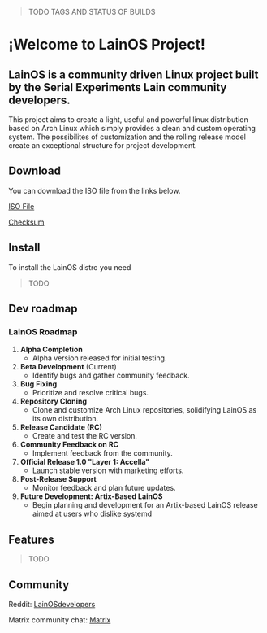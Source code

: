 > TODO TAGS AND STATUS OF BUILDS
# ¡Welcome to LainOS Project!
## LainOS is a community driven Linux project built by the Serial Experiments Lain community developers.
This project aims to create a light, useful and powerful linux distribution based on Arch Linux which simply provides a clean and custom operating system. The possibilites of customization and the rolling release model create an exceptional structure for project development.
## Download
You can download the ISO file from the links below.

[ISO File](https://pixeldrain.com/u/P7hrAgT5)


[Checksum](https://www.reddit.com/r/LainOSdevelopers/comments/1jeifo7/lets_goooo_iso_here/)
## Install
To install the LainOS distro you need
> TODO
## Dev roadmap
### LainOS Roadmap
1. **Alpha Completion**  
   - Alpha version released for initial testing.
2. **Beta Development** (Current)  
   - Identify bugs and gather community feedback.
3. **Bug Fixing**  
   - Prioritize and resolve critical bugs.
4. **Repository Cloning**  
   - Clone and customize Arch Linux repositories, solidifying LainOS as its own distribution.
5. **Release Candidate (RC)**  
   - Create and test the RC version.
6. **Community Feedback on RC**  
   - Implement feedback from the community.
7. **Official Release 1.0 "Layer 1: Accella"**  
   - Launch stable version with marketing efforts.
8. **Post-Release Support**  
   - Monitor feedback and plan future updates.
9. **Future Development: Artix-Based LainOS**  
   - Begin planning and development for an Artix-based LainOS release aimed at users who dislike systemd
## Features
> TODO
## Community
Reddit: [LainOSdevelopers](https://www.reddit.com/r/LainOSdevelopers/)

Matrix community chat: [Matrix](https://matrix.to/#/!hhlpPAPloYluaKwYAb:matrix.org?via=matrix.org)
